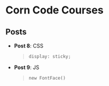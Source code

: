 # Corn Code Courses

## Posts

* **Post 8**: CSS
    > `display: sticky;`

* **Post 9**: JS
    > `new FontFace()`
